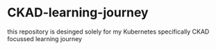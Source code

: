 # CKAD-learning-journey
this repository is desinged solely for my Kubernetes specifically CKAD focussed learning journey
